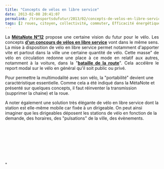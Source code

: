 ```yaml
---
title: "Concepts de vélos en libre service"
date: 2013-02-08 20:41:07
permalink: /transportsdufutur/2013/02/concepts-de-velos-en-libre-service.html
tags: [2 roues, citoyen, collectivité, commuter, Efficacité énergétique, mode doux, multimodes, Service de mobilité, vélo]
---
```


<p style="text-align: justify">La <a href="https://gabrielplassat.github.io/transportsdufutur/2011/05/metanote-tdf-12-lavenir-du-velo.html" target="_blank"><strong>MétaNote N°12</strong></a> propose une certaine vision du futur pour le vélo. Les concepts <a href="http://bicycledesign.net/2013/02/vote-for-the-winner-of-the-isuda-bike-share-design-competition/" target="_blank"><strong>d'un concours de vélos en libre service</strong></a> vont dans le même sens. La mise à disposition de vélo en libre service permet notamment d'apporter vite et partout dans la ville une certaine quantité de vélo. Cette masse" de vélo en circulation redonne une place à ce mode en relatif aux autres, notamment à la voiture, dans la "<a href="https://gabrielplassat.github.io/transportsdufutur/2012/10/et-si-le-velo-reprenait-sa-place-dans-la-bataille-de-la-route.html"" target=""_blank""><strong>bataille de la route</strong></a>". Cela accélère le report modal sur le vélo en général qu'il soit public ou privé.</p> <p style=""text-align: justify"">Pour permettre la multimodalité avec son vélo, la "portabilité" devient une caractéristique essentielle. Comme cela a été indiqué dans la MétaNote et présenté sur quelques concepts, il faut réinventer la transmission (supprimer la chaine) et la roue.</p> <p style=""text-align: justify"">A noter également une solution très élégante de vélo en libre service dont la station est elle-même mobile car fixée à un dirigeable. On peut ainsi imaginer que les dirigeables déposent les stations de vélo en fonction de la demande, des horaires, des "pulsations" de la ville, des évènements.</p> <p style=""text-align: justify""> <a class=""asset-img-link"" href=""http://featherfiles.aviary.com/2013-02-08/f77694d11/f35ed2b7094b46c182e45a602981ca78_hires.png""><img alt=""Sans_roue"" border=""0"" class=""asset  asset-image at-xid-6a0120a66d2ad4970b017ee856f848970d image-full"" src=""/wp-content/uploads/sites/6/old/6a0120a66d2ad4970b017ee856f848970d-800wi.png"" title=""Sans_roue"" /></a><br /> </p>  <!--more-->  <a class=""asset-img-link"" href="https://gabrielplassat.github.io/transportsdufutur/wp-content/uploads/sites/6/old/6a0120a66d2ad4970b017c36b3a90a970b-pi.jpg""><img alt=""Sans_roue2"" border=""0"" class=""asset  asset-image at-xid-6a0120a66d2ad4970b017c36b3a90a970b image-full"" src=""/wp-content/uploads/sites/6/old/6a0120a66d2ad4970b017c36b3a90a970b-800wi.jpg"" title=""Sans_roue2"" /></a> <p style=""text-align: justify""> <a class=""asset-img-link"" href="https://gabrielplassat.github.io/transportsdufutur/wp-content/uploads/sites/6/old/6a0120a66d2ad4970b017ee856fb73970d-pi.jpg""><img alt=""Pliable2"" border=""0"" class=""asset  asset-image at-xid-6a0120a66d2ad4970b017ee856fb73970d image-full"" src=""/wp-content/uploads/sites/6/old/6a0120a66d2ad4970b017ee856fb73970d-800wi.jpg"" title=""Pliable2"" /></a><br /><br /></p> <p> <a class=""asset-img-link"" href="https://gabrielplassat.github.io/transportsdufutur/wp-content/uploads/sites/6/old/6a0120a66d2ad4970b017ee856fcba970d-pi.jpg""><img alt=""Vls_ballon"" border=""0"" class=""asset  asset-image at-xid-6a0120a66d2ad4970b017ee856fcba970d image-full"" src=""/wp-content/uploads/sites/6/old/6a0120a66d2ad4970b017ee856fcba970d-800wi.jpg"" title=""Vls_ballon"" /></a><br /><br /></p> <p> </p>"
